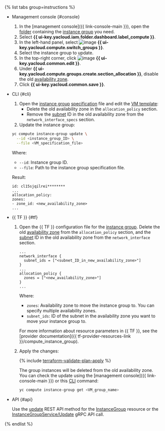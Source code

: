 {% list tabs group=instructions %}

- Management console {#console}

  1. In the [management console]({{ link-console-main }}), open the [folder](../../resource-manager/concepts/resources-hierarchy.md#folder) containing the [instance group](../../compute/concepts/instance-groups/index.md) you need.
  1. Select **{{ ui-key.yacloud.iam.folder.dashboard.label_compute }}**.
  1. In the left-hand panel, select ![image](../../_assets/console-icons/layers-3-diagonal.svg) **{{ ui-key.yacloud.compute.switch_groups }}**.
  1. Select the instance group to update.
  1. In the top-right corner, click ![image](../../_assets/console-icons/pencil.svg) **{{ ui-key.yacloud.common.edit }}**.
  1. Under **{{ ui-key.yacloud.compute.groups.create.section_allocation }}**, disable the old [availability zone](../../overview/concepts/geo-scope.md).
  1. Click **{{ ui-key.yacloud.common.save }}**.

- CLI {#cli}

   1. Open the [instance group](../../compute/concepts/instance-groups/index.md) [specification](../../compute/concepts/instance-groups/specification.md) file and edit the [VM template](../../compute/concepts/instance-groups/instance-template.md):
      * Delete the old availability zone in the `allocation_policy` section.
      * Remove the [subnet](../../vpc/concepts/network.md#subnet) ID in the old availability zone from the `network_interface_specs` section.
   1. Update the instance group:

     ```bash
     yc compute instance-group update \
       --id <instance_group_ID> \
       --file <VM_specification_file>
     ```

     Where:
     * `--id`: Instance group ID.
     * `--file`: Path to the instance group specification file.

     Result:

     ```text
     id: cl15sjqilrei********
     ...
     allocation_policy:
     zones:
     - zone_id: <new_availability_zone>
     ...
     ```

- {{ TF }} {#tf}

  1. Open the {{ TF }} configuration file for the [instance group](../../compute/concepts/instance-groups/index.md). Delete the old [availability zone](../../overview/concepts/geo-scope.md) from the `allocation_policy` section, and the [subnet](../../vpc/concepts/network.md#subnet) ID in the old availability zone from the `network_interface` section.

     ```hcl
     ...
     network_interface {
       subnet_ids = ["<subnet_ID_in_new_availability_zone>"]
     }
     ...
     allocation_policy {
       zones = ["<new_availability_zone>"]
     }
     ...
     ```

     Where:
     * `zones`: Availability zone to move the instance group to. You can specify multiple availability zones.
     * `subnet_ids`: ID of the subnet in the availability zone you want to move your instance group to.

     For more information about resource parameters in {{ TF }}, see the [provider documentation]({{ tf-provider-resources-link }}/compute_instance_group).
  1. Apply the changes:

     {% include [terraform-validate-plan-apply](../../_tutorials/_tutorials_includes/terraform-validate-plan-apply.md) %}

     The group instances will be deleted from the old availability zone. You can check the update using the [management console]({{ link-console-main }}) or this [CLI](../../cli/quickstart.md) command:

     ```bash
     yc compute instance-group get <VM_group_name>
     ```

- API {#api}

  Use the [update](../../compute/instancegroup/api-ref/InstanceGroup/update.md) REST API method for the [InstanceGroup](../../compute/instancegroup/api-ref/InstanceGroup/index.md) resource or the [InstanceGroupService/Update](../../compute/instancegroup/api-ref/grpc/InstanceGroup/update.md) gRPC API call.

{% endlist %}